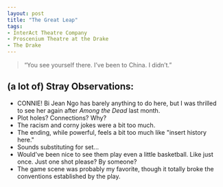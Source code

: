 ```yaml
---
layout: post
title: "The Great Leap"
tags:
- InterAct Theatre Company
- Proscenium Theatre at the Drake
- The Drake
---
```

> “You see yourself there. I’ve been to China. I didn’t.”


## (a lot of) Stray Observations:
- CONNIE! Bi Jean Ngo has barely anything to do here, but I was thrilled to see her again after *Among the Dead* last month.
- Plot holes? Connections? Why?
- The racism and corny jokes were a bit too much.
- The ending, while powerful, feels a bit too much like "insert history here."
- Sounds substituting for set...
- Would've been nice to see them play even a little basketball. Like just once. Just one shot please? By someone?
- The game scene was probably my favorite, though it totally broke the conventions established by the play.
